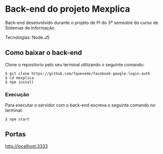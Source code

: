 # Back-end do projeto Mexplica

Back-end desenvolvido durante o projeto de PI do 3º semestre do curso de Sistemas de Informação.

Tecnologias: Node.JS

## Como baixar o back-end

Clone o repositorio pelo seu terminal utilizando o seguinte comando:

```
$ git clone https://github.com/fquevedo/facebook-google-login-auth
$ cd mexplica
$ npm install
```

### Execução

Para executar o servidor com o back-end escreva o seguinte comando no terminal:

```
$ npm start
```
## Portas 
[http://localhost:3333](https://localhost:3333)
